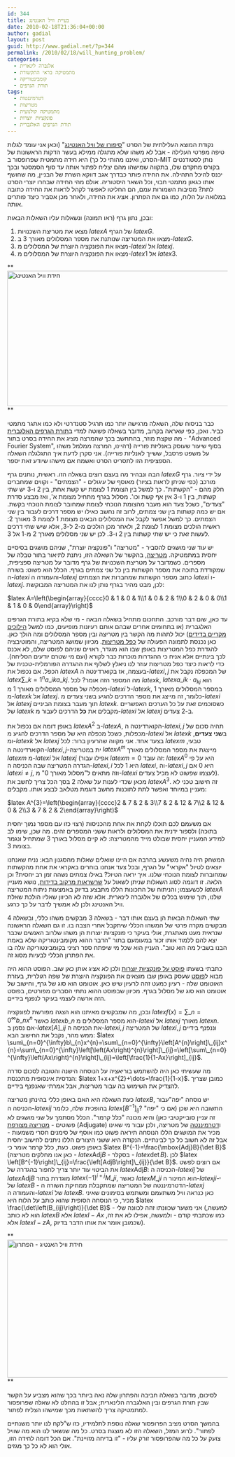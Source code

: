 ```yaml
---
id: 344
title: בעיית וויל האנטינג
date: 2010-02-18T21:36:04+00:00
author: gadial
layout: post
guid: http://www.gadial.net/?p=344
permalink: /2010/02/18/will_hunting_problem/
categories:
  - אלגברה לינארית
  - מתמטיקה בראי התקשורת
  - קומבינטוריקה
  - תורת הגרפים
tags:
  - דטרמיננטות
  - מטריצות
  - מתמטיקה קולנועית
  - פונקציות יוצרות
  - תורת הגרפים האלגברית
---
```

נקודת המוצא העלילתית של הסרט "[סיפורו של וויל האנטינג](http://en.wikipedia.org/wiki/Good_Will_Hunting)" (וכאן אני עומד לגלות טיפה מפרטי העלילה - אבל לא משהו שלא מתגלה ממילא בעשר הדקות הראשונות של הסרט, ואיננו מהותי כל כך) היא חידה מתמטית שפרופסור ב-MIT נותן לסטודנטים בקורס מתקדם שלו, בתקווה שמישהו מהם יצליח לפתור אותה עד סוף הסמסטר ובכך יכנס להיכל התהילה. את החידה פותר כבדרך אגב דווקא השרת של הבניין, מה שחושף אותו כגאון מתמטי חבוי, וכל השאר היסטוריה. אולם מהי החידה שבחרו יוצרי הסרט לתת? מסיבות השמורות עמם, הם החליטו לאפשר לקהל לראות את החידה כתובה במלואה על הלוח, כמו גם את הפתרון. אציג את החידה, ולאחר מכן אסביר כיצד פותרים אותה.

ובכן, נתון גרף (ראו תמונה) ונשאלות עליו השאלות הבאות:

  1. מצאו את מטריצת השכנויות $latex A$ של הגרף $latex G$.
  2. מצאו את המטריצה שנותנת את מספר המסלולים מאורך 3 ב-$latex G$.
  3. מצאו את הפונקציה היוצרת של המסלולים מ-$latex i$ אל $latex j$.
  4. מצאו את הפונקציה היוצרת של המסלולים מ-$latex 1$ אל $latex 3$.

**[<img class="alignnone size-full wp-image-360" title="Will Hunting Question" alt="חידת וויל האנטינג" src="http://www.gadial.net/wp-content/uploads/2010/02/will-hunting-one.png" width="640" height="309" />](http://www.gadial.net/wp-content/uploads/2010/02/will-hunting-one.png)  
** 

כבר בניסוח שלה, השאלה מרגישה יותר כמו תרגיל סטנדרטי ולא כמו אתגר מתמטי כביר. ואכן, כפי שאראה בקרוב, מדובר בשאלה פשוטה למדי ב[תורת הגרפים האלגברית](http://en.wikipedia.org/wiki/Algebraic_graph_theory) - מה שקצת מוזר, בהתחשב בכך שהמרצה מציג את החידה בסרט בתור "Advanced Fourier System", בסוף שיעור שעוסק באנליזת פורייה (דהיינו, המרצה ממלמל משהו על משפט פרסבל, ששייך לאנליזת פורייה). אני סקרן לדעת איך התגלגלה השאלה הספציפית הזו לתסריט הסרט ואשמח אם מישהו שיודע זאת יספר.

הבה ונבהיר מה בעצם רוצים בשאלה הזו. ראשית, נותנים גרף $latex G$ על ידי ציור. גרף מורכב (כפי שניתן לראות בציור) מאוסף של עיגולים - "הצמתים" - וקווים שמחברים חלק מהם - "הקשתות". כך למשל בין הצומת 1 לצומת יש קשת אחת, בין 2 ו-3 יש שתי קשתות, בין 1 ו-3 אין אף קשת וכו'. מסלול בגרף מתחיל מצומת א', ואז מבצע סדרת "צעדים", כשכל צעד הוא מעבר מהצומת הנוכחי לצומת שמחובר לצומת הנוכחי בקשת. אם יש כמה קשתות בין שני צמתים, לרוב זה נחשב כאילו יש מספר דרכים לעבור בין שני הצמתים. כך למשל אפשר לקבל את המסלולים הבאים מצומת 1 לצומת 3 מאורך 2: ראשית הולכים מצומת 1 לצומת 2, ולאחר מכן הולכים מ-2 ל-3, אלא שיש שתי דרכים לעשות זאת כי יש שתי קשתות בין 2 ו-3. לכן יש שני מסלולים מאורך 2 מ-1 אל 3.

יש עוד שני מושגים להסביר - "מטריצה" ו"פונקציה יוצרת", שניהם מושגים בסיסיים יחסית במתמטיקה. [מטריצה](http://he.wikipedia.org/wiki/%D7%9E%D7%98%D7%A8%D7%99%D7%A6%D7%94), בהקשר של השאלה הזו, ניתנת לתיאור בתור טבלה של מספרים. כשמדובר על מטריצת השכנויות של גרף מדובר על מטריצה ספציפית, שמקודדת בתוכה את מספר הקשתות בין כל שני צמתים בגרף. הכלל הוא פשוט: בשורה ה-$latex i$ והעמודה ה-$latex j$ כתוב מספר הקשתות שמחברות את הצמתים $latex i$ ו-$latex j$. לכן, מבט מהיר בגרף נותן לנו את המטריצה המבוקשת:

$latex A=\left(\begin{array}{cccc}0 & 1 & 0 & 1\\1 & 0 & 2 & 1\\0 & 2 & 0 & 0\\1 & 1 & 0 & 0\end{array}\right)$

עד כאן, שום דבר מורכב. התחכום מתחיל בשאלה הבאה - מי שלא בקיא בתורת הגרפים האלגברית (או בתחומים אחרים שבהם אותם רעיונות מופיעים, כמו למשל [הילוכים מקריים בדידים](http://he.wikipedia.org/wiki/%D7%A9%D7%A8%D7%A9%D7%A8%D7%AA_%D7%9E%D7%A8%D7%A7%D7%95%D7%91)) יכול לתהות מה הקשר בין מטריצה ובין מספר המסלולים ומה הולך כאן. כאן נכנסת לתמונה הפעולה של [כפל מטריצות](http://he.wikipedia.org/wiki/%D7%9B%D7%A4%D7%9C_%D7%9E%D7%98%D7%A8%D7%99%D7%A6%D7%95%D7%AA). מכיוון שמושג המטריצה, והמוטיבציה להגדרת כפל המטריצות באופן שבו הוא מוגדר, ראויים שניהם לפוסט שלם, לא אכנס לכך בינתיים אלא אניח כי ההגדרות מוכרות כבר לקורא (ועם מי שטרם יודעים הסליחה). כדי לראות כיצד כפל מטריצות עוזר לנו ניאלץ לשלוף את ההגדרה הפורמלית-טכנית של הכפל. אם נכפול את $latex A$ בעצמה, אז בקוארדינטה ה-$latex i,j$ של המכפלה נקבל את $latex \sum\_{k=1}^{n}a\_{ik}a\_{kj}$. מה המספר הזה אומר? לכל $latex k$, $latex a\_{ik}\cdot a_{kj}$ הוא מכפלה של מספר המסלולים מאורך 1 מ-$latex i$ ל-$latex k$, במספר המסלולים מאורך 1 מ-$latex k$ אל $latex j$. כלומר, זה מייצג את מספר הדרכים להגיע בשני צעדים מ-$latex i$ אל $latex j$ תוך מעבר בצומת הביניים $latex k$. כשסוכמים זאת על כל הערכים האפשריים של $latex k$ מקבלים את **כל** הדרכים לעבור מ-$latex i$ אל $latex j$ ב-2 צעדים.

באופן דומה אם נכפול את $latex A^{2}$ ב-$latex A$, הקוארדינטה ה-$latex i,j$ תהיה סכום של מכפלות, כשכל מכפלה היא של מספר הדרכים להגיע מ-$latex i$ אל $latex k$ ב**שני צעדים**, ומ-$latex k$ אל $latex j$ בצעד אחד. אני מקווה שהרעיון ברור: לכל $latex m$ טבעי, הקוארדינטה ה-$latex i,j$-ית במטריצה $latex A^{m}$ מייצגת את מספר המסלולים מאורך $latex m$ מ-$latex i$ אל $latex j$ (אפילו עבור $latex m=0$ זה עובד: $latex A^{0}$ היא על פי הגדרה המטריצה שבה הכניסה ה-$latex i,i$ היא 1 לכל $latex i$, וה-$latex i,j$ היא 0 אם $latex i\ne j$, וזה מתאים ל"מסלול מאורך 0" מ-$latex i$ לעצמו שפשוט לא מכיל צעדים). מכאן שכדי לענות על שאלה 2 בסך הכל צריך לחשב את $latex A^{3}$. זה חישוב טכני לא מעניין במיוחד ואפשר לתת לתוכנות מחשב דוגמת מטלאב לבצע אותו. מקבלים:

$latex A^{3}=\left(\begin{array}{cccc}2 & 7 & 2 & 3\\7 & 2 & 12 & 7\\2 & 12 & 0 & 2\\3 & 7 & 2 & 2\end{array}\right)$

אם משעמם לכם תוכלו לקחת את אחת מהכניסות (רצוי כזו עם מספר נמוך יחסית בתוכה) ולספור ידנית את המסלולים ולראות ששני המספרים זהים. מה שכן, שימו לב למידע המעניין יחסית שבולט מייד מהמטריצה: לא קיים מסלול באורך 3 שמתחיל ונגמר בצומת 3.

המשחק היה נהיה משעשע בהרבה אם היינו שואלים שאלות מהסגנון הבא: נניח שאנחנו יוצאים לטיול "אקראי" על הגרף, ובכל צעד אנחנו בוחרים באקראי את אחת מהקשתות שמחוברות לצומת הנוכחי שלנו. איך יראה הטיול? באילו צמתים נשהה זמן רב יחסית? וכן הלאה. זו דוגמה לסוג השאלות שניתן לשאול על [שרשראות מרקוב בדידות](http://he.wikipedia.org/wiki/%D7%A9%D7%A8%D7%A9%D7%A8%D7%AA_%D7%9E%D7%A8%D7%A7%D7%95%D7%91), נושא מעניין לכשעצמו; והניתוח של התכונות הללו מתבצע בדיוק באמצעות ניתוח המטריצה $latex A$ שלנו, תוך שימוש בכלים של אלגברה לינארית. אלא שזה לא הכיוון שאליו הולכת שאלת וויל האנטינג ולכן לא אמשיך לדבר על כך כרגע.

שתי השאלות הבאות הן בעצם אותו דבר - בשאלה 3 מבקשים משהו כללי, ובשאלה 4 מבקשים מקרה פרטי של המשהו הכללי שיתקבל אחרי הצבה בו. זו גם השאלה הראשונה שנראית מעט מאתגרת, אולי בעיקר כי פונקציות יוצרות הן משהו שלרוב האנשים שכבר יצא להם ללמוד אותו זכור במעומעם בתור "הדבר ההוא מקומבינטוריקה שלא באמת הבנו בשביל מה הוא טוב". העניין הוא שכל מי שיפתח ספר רציני בקומבינטוריקה יגלה בו את הפתרון הכללי לבעיות מסוג זה.

כתבתי בשעתו [פוסט על פונקציות יוצרות](http://www.gadial.net/?p=206) ולכן לא אציג אותן כאן שוב. הפוסט ההוא היה מבוא ל[פוסט](http://www.gadial.net/?p=207) שעסק באופן שבו מוצאים את הפונקציה היוצרת של שפה רגולרית, בעזרת האוטומט שלה - רעיון כמעט זהה לרעיון שיש כאן. אוטומט הוא סוג של גרף, וחישוב של אוטומט הוא סוג של מסלול בגרף. מכיוון שבפוסט ההוא נתתי הסברים מפורטים, בפוסט הזה ארשה לעצמי בעיקר לנפנף בידיים.

ובכן, מה שמבקשים מאיתנו הוא הצגה מפורשת לפונקציה $latex f\left(x\right)=\sum\_{n=0}^{\infty}b\_{n}x^{n}$ כאשר $latex b\_{n}$ הוא מספר המסלולים מ-$latex i$ אל $latex j$ מאורך $latex n$. אם נסמן ב-$latex \left[A\right]\_{ij}$ את הכניסה ה-$latex i,j$ של המטריצה $latex i,j$ וננפנף בידיים ממש מהר, נקבל את החישוב הבא: $latex \sum\_{n=0}^{\infty}b\_{n}x^{n}=\sum\_{n=0}^{\infty}\left[A^{n}\right]\_{ij}x^{n}=\sum\_{n=0}^{\infty}\left[\left(Ax\right)^{n}\right]\_{ij}=\left[\sum\_{n=0}^{\infty}\left(Ax\right)^{n}\right]\_{ij}=\left[\frac{1}{1-Ax}\right]_{ij}$.

מה שעשיתי כאן היה להשתמש בוריאציה על הנוסחה הישנה והטובה לסכום סדרה הנדסית אינסופית מתכנסת: $latex 1+x+x^{2}+\dots=\frac{1}{1-x}$. כמובן שצריך להצדיק את השימוש בה עבור מטריצות, אבל אמרתי שאנפנף בידיים.

כעת השאלה היא האם באופן כללי בהינתן מטריצה $latex B$, יש נוסחה "יפה"עבור הכניסה ה-$latex ij$ בהופכית שלה, כלומר $latex \left[B^{-1}\right]_{ij}$? התשובה היא שכן (אם כי "יפה" זה עניין סובייקטיבי כאן) והיא מכונה "כלל קרמר". הכלל מסתמך על שני מושגים לא פשוטים - [מטריצה מצורפת](http://he.wikipedia.org/wiki/%D7%9E%D7%98%D7%A8%D7%99%D7%A6%D7%94_%D7%9E%D7%A6%D7%95%D7%A8%D7%A4%D7%AA) (Adjugate) ו[דטרמיננטה](http://he.wikipedia.org/wiki/%D7%93%D7%98%D7%A8%D7%9E%D7%99%D7%A0%D7%A0%D7%98%D7%94) של מטריצה, ולכן עבור מי שאינו מכיר את המושגים הללו הנוסחה תיראה פשוט כמו אוסף של סימנים חסרי משמעות - אבל זה לא חשוב כל כך לבינתיים. הנקודה היא ששני היצורים הללו ניתנים לחישוב יחסית באופן פשוט. כעת, כלל קרמר אומר כי $latex B^{-1}=\frac{\mbox{Adj}B}{\det B}$ (כאן אנו מחלקים מטריצה - $latex \mbox{Adj}B$ - בסקלר - $latex \det B$). לכן $latex \left[B^{-1}\right]\_{ij}=\frac{\left[AdjB\right]\_{ij}}{\det B}$. אם רוצים לפשט את הביטוי עוד יותר צריך לחפור בהגדרה של $latex \mbox{Adj}B$: הכניסה ה-$latex ij$ של $latex \mbox{Adj}B$ מוגדרת בתור $latex \left(-1\right)^{i+j}M\_{ji}$, כאשר $latex M\_{ji}$ הוא המינור ה-$latex ji$-י של $latex B$ - הדטרמיננטה של המטריצה שמתקבלת ממחיקת השורה ה-$latex j$ והעמודה ה-$latex i$ של $latex B$. כאן כנראה וויל משתעמם ומשתמש בסימונים שאיני מכיר, כי הנוסחה הסופית שהוא כותב על הלוח היא $latex \frac{\det\left(B_{ij}\right)}{\det B}$ - אני משער שכוונתו זהה לכוונה שלי (למעשה, הוא לא כותב $latex B$ אלא $latex I-Ax$ כמו שכתבתי קודם - ולמעשה, אפילו לא את זה, אלא $latex I-zA$, שכמובן אומר את אותו הדבר בדיוק).

**[<img class="alignnone size-full wp-image-362" title="Will Hunting Solution" alt="חידת וויל האנטיג - הפתרון" src="http://www.gadial.net/wp-content/uploads/2010/02/will-hunting-one1.png" width="638" height="315" />](http://www.gadial.net/wp-content/uploads/2010/02/will-hunting-one1.png)  
** 

לסיכום, מדובר בשאלה חביבה והפתרון שלה נאה ביותר בכך שהוא מצביע על הקשר שבין תורת הגרפים ובין האלגברה הלינארית; אבל זו בהחלט לא שאלה שפרופסור למתמטיקה צריך להשתאות מכך שמישהו הצליח לפתור.

בהמשך הסרט מציב הפרופסור שאלה נוספת לתלמידיו, כזו ש"לקח לנו יותר משנתיים לפתור". לרוע המזל, השאלה הזו לא מוצגת בסרט. כל מה שנשאר לנו הוא מה שוויל צועק על כל מה שהפרופסור זורק עליו - "זו בדיחה מזויינת". אם הכל דומה לחידה הזו, אולי הוא לא כל כך מגזים.